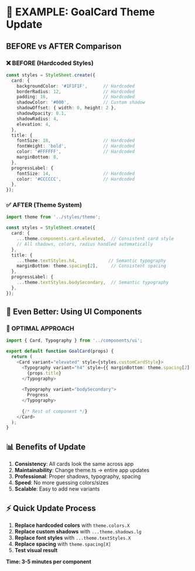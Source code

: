 # 🎯 EXAMPLE: GoalCard Theme Update

## BEFORE vs AFTER Comparison

### ❌ BEFORE (Hardcoded Styles)
```typescript
const styles = StyleSheet.create({
  card: {
    backgroundColor: '#1F1F1F',      // Hardcoded
    borderRadius: 12,                // Hardcoded
    padding: 16,                     // Hardcoded
    shadowColor: '#000',             // Custom shadow
    shadowOffset: { width: 0, height: 2 },
    shadowOpacity: 0.1,
    shadowRadius: 4,
    elevation: 4,
  },
  title: {
    fontSize: 18,                    // Hardcoded
    fontWeight: 'bold',              // Hardcoded
    color: '#FFFFFF',                // Hardcoded
    marginBottom: 8,
  },
  progressLabel: {
    fontSize: 14,                    // Hardcoded
    color: '#CCCCCC',                // Hardcoded
  },
});
```

### ✅ AFTER (Theme System)
```typescript
import theme from '../styles/theme';

const styles = StyleSheet.create({
  card: {
    ...theme.components.card.elevated,  // Consistent card style
    // All shadows, colors, radius handled automatically
  },
  title: {
    ...theme.textStyles.h4,            // Semantic typography
    marginBottom: theme.spacing[2],     // Consistent spacing
  },
  progressLabel: {
    ...theme.textStyles.bodySecondary,  // Semantic typography
  },
});
```

## 🎨 Even Better: Using UI Components

### 🚀 OPTIMAL APPROACH
```typescript
import { Card, Typography } from '../components/ui';

export default function GoalCard(props) {
  return (
    <Card variant="elevated" style={styles.customCardStyle}>
      <Typography variant="h4" style={{ marginBottom: theme.spacing[2] }}>
        {props.title}
      </Typography>
      
      <Typography variant="bodySecondary">
        Progress
      </Typography>
      
      {/* Rest of component */}
    </Card>
  );
}
```

## 📊 Benefits of Update

1. **Consistency**: All cards look the same across app
2. **Maintainability**: Change theme.ts → entire app updates
3. **Professional**: Proper shadows, typography, spacing
4. **Speed**: No more guessing colors/sizes
5. **Scalable**: Easy to add new variants

## ⚡ Quick Update Process

1. **Replace hardcoded colors** with `theme.colors.X`
2. **Replace custom shadows** with `...theme.shadows.lg`
3. **Replace font styles** with `...theme.textStyles.X`
4. **Replace spacing** with `theme.spacing[X]`
5. **Test visual result**

**Time: 3-5 minutes per component**
